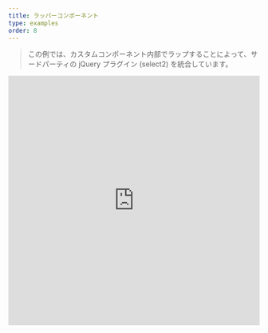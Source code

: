 ```yaml
---
title: ラッパーコンポーネント
type: examples
order: 8
---
```


> この例では、カスタムコンポーネント内部でラップすることによって、サードパーティの jQuery プラグイン (select2) を統合しています。

<iframe width="100%" height="500" src="https://jsfiddle.net/fruqrvdL/456/embedded/result,html,js,css" allowfullscreen="allowfullscreen" frameborder="0"></iframe>

